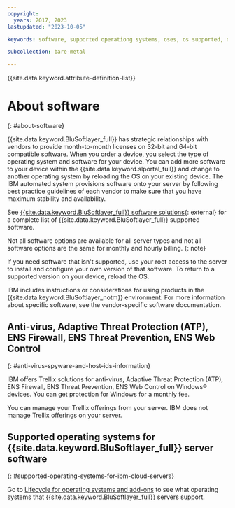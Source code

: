 ```yaml
---
copyright:
  years: 2017, 2023
lastupdated: "2023-10-05"

keywords: software, supported operationg systems, oses, os supported, operating system support, classic os, classic operating system

subcollection: bare-metal

---
```


{{site.data.keyword.attribute-definition-list}}

# About software
{: #about-software}

{{site.data.keyword.BluSoftlayer_full}} has strategic relationships with vendors to provide month-to-month licenses on 32-bit and 64-bit compatible software. When you order a device, you select the type of operating system and software for your device. You can add more software to your device within the {{site.data.keyword.slportal_full}} and change to another operating system by reloading the OS on your existing device. The IBM automated system provisions software onto your server by following best practice guidelines of each vendor to make sure that you have maximum stability and availability.

See [{{site.data.keyword.BluSoftlayer_full}} software solutions](https://cloud.ibm.com/catalog#software){: external} for a complete list of {{site.data.keyword.BluSoftlayer_full}} supported software.

Not all software options are available for all server types and not all software options are the same for monthly and hourly billing.
{: note}

If you need software that isn't supported, use your root access to the server to install and configure your own version of that software. To return to a supported version on your device, reload the OS.

IBM includes instructions or considerations for using products in the {{site.data.keyword.BluSoftlayer_notm}} environment. For more information about specific software, see the vendor-specific software documentation.

## Anti-virus, Adaptive Threat Protection (ATP), ENS Firewall, ENS Threat Prevention, ENS Web Control
{: #anti-virus-spyware-and-host-ids-information}

IBM offers Trellix solutions for anti-virus, Adaptive Threat Protection (ATP), ENS Firewall, ENS Threat Prevention, ENS Web Control on Windows&reg; devices. You can get protection for Windows for a monthly fee.

You can manage your Trellix offerings from your server. IBM does not manage Trellix offerings on your server.

## Supported operating systems for {{site.data.keyword.BluSoftlayer_full}} server software
{: #supported-operating-systems-for-ibm-cloud-servers}

Go to [Lifecycle for operating systems and add-ons](/docs/bare-metal?topic=bare-metal-product-lifecycle-classic) to see what operating systems that {{site.data.keyword.BluSoftlayer_full}} servers support.
